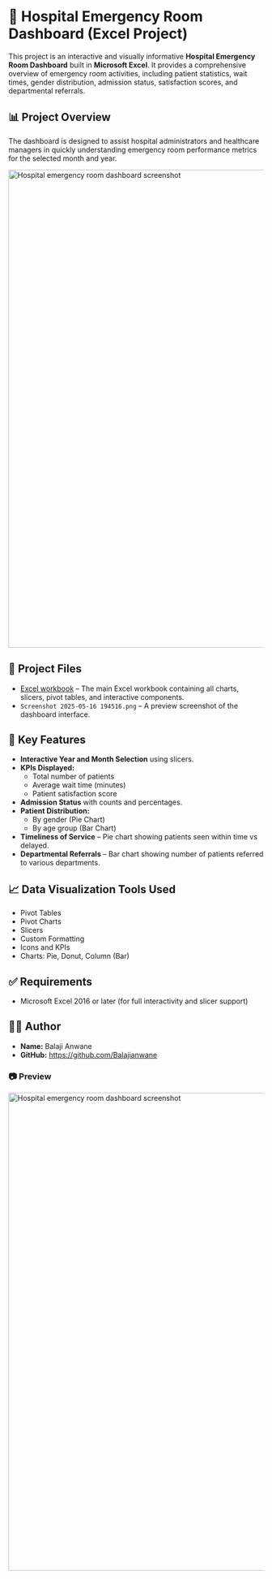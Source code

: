 # 🏥 Hospital Emergency Room Dashboard (Excel Project)

This project is an interactive and visually informative **Hospital Emergency Room Dashboard** built in **Microsoft Excel**. It provides a comprehensive overview of emergency room activities, including patient statistics, wait times, gender distribution, admission status, satisfaction scores, and departmental referrals.

## 📊 Project Overview

The dashboard is designed to assist hospital administrators and healthcare managers in quickly understanding emergency room performance metrics for the selected month and year.

<img width="942" alt="Hospital emergency room dashboard screenshot" src="https://github.com/user-attachments/assets/e9936abd-82de-4f33-b023-344e542e070b" />


## 📁 Project Files

- <a href=https://github.com/Balajianwane/Hospital-Emergency-Room-Dashboard-Excel-Project-/blob/main/Hospital%20Emergency%20Room%20Data.csv>Excel workbook</a> – The main Excel workbook containing all charts, slicers, pivot tables, and interactive components.
- `Screenshot 2025-05-16 194516.png` – A preview screenshot of the dashboard interface.

## 📌 Key Features

- **Interactive Year and Month Selection** using slicers.
- **KPIs Displayed:**
  - Total number of patients
  - Average wait time (minutes)
  - Patient satisfaction score
- **Admission Status** with counts and percentages.
- **Patient Distribution:**
  - By gender (Pie Chart)
  - By age group (Bar Chart)
- **Timeliness of Service** – Pie chart showing patients seen within time vs delayed.
- **Departmental Referrals** – Bar chart showing number of patients referred to various departments.

## 📈 Data Visualization Tools Used

- Pivot Tables
- Pivot Charts
- Slicers
- Custom Formatting
- Icons and KPIs
- Charts: Pie, Donut, Column (Bar)


## ✅ Requirements

- Microsoft Excel 2016 or later (for full interactivity and slicer support)


## 🧑‍💻 Author

- **Name:** Balaji Anwane
- **GitHub:** https://github.com/Balajianwane


### 📷 Preview

<img width="942" alt="Hospital emergency room dashboard screenshot" src="https://github.com/user-attachments/assets/ac454d7a-1412-45cf-87bc-cc7a16e89f45" />




